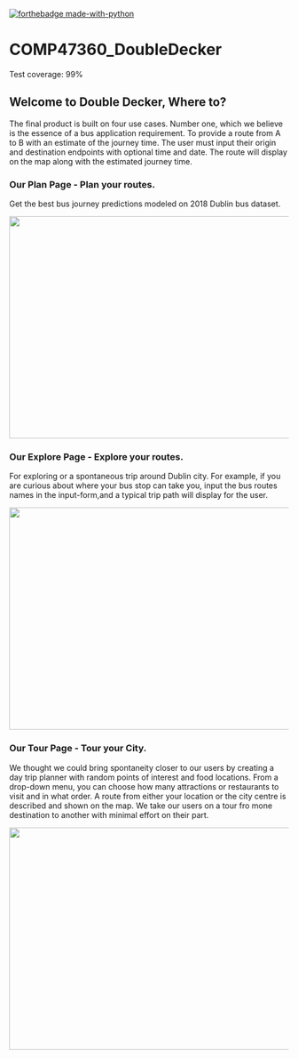[![forthebadge made-with-python](http://ForTheBadge.com/images/badges/made-with-python.svg)](https://www.python.org/)

# COMP47360_DoubleDecker

Test coverage: 99%

## Welcome to Double Decker, Where to?
The  final  product  is  built  on  four  use  cases.  Number  one,  which  we  believe  is  the  essence  of  a bus  application  requirement. To  provide  a  route  from  A  to  B  with  an  estimate  of  the  journey time.  The user must input their origin and destination endpoints with optional time and date.  The route will display on the map along with the estimated journey time.

### Our Plan Page - Plan your routes. 
Get the best bus journey predictions modeled on 2018 Dublin bus dataset.
<p align="center">
  <img width="900" height="400"src="https://github.com/invicta117/COMP47360_DoubleDecker/blob/main/blob/images/AtoB.gif">
</p>

### Our Explore Page - Explore your routes. 
For  exploring or  a  spontaneous  trip  around  Dublin  city.   For  example,  if  you  are curious  about  where  your  bus  stop  can  take  you,  input  the  bus  routes  names  in  the  input-form,and a typical trip path will display for the user.
<p align="center">
  <img width="900" height="400"src="https://github.com/invicta117/COMP47360_DoubleDecker/blob/main/blob/images/Explore.gif">
</p>

### Our Tour Page - Tour your City. 
We thought we could bring spontaneity closer to our users by creating a day trip planner  with  random  points  of  interest  and  food  locations.   From  a  drop-down  menu,  you  can choose how many attractions or restaurants to visit and in what order.  A route from either your location or the city centre is described and shown on the map.  We take our users on a tour fro mone destination to another with minimal effort on their part.

<p align="center">
  <img width="900" height="400"src="https://github.com/invicta117/COMP47360_DoubleDecker/blob/main/blob/images/Tour.gif">
</p>


